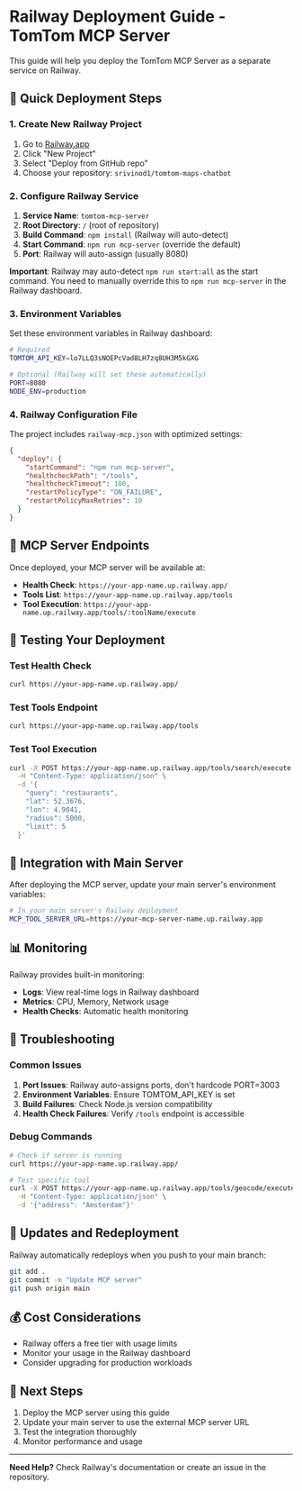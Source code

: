 # Railway Deployment Guide - TomTom MCP Server

This guide will help you deploy the TomTom MCP Server as a separate service on Railway.

## 🚀 Quick Deployment Steps

### 1. Create New Railway Project

1. Go to [Railway.app](https://railway.app)
2. Click "New Project"
3. Select "Deploy from GitHub repo"
4. Choose your repository: `srivinod1/tomtom-maps-chatbot`

### 2. Configure Railway Service

1. **Service Name**: `tomtom-mcp-server`
2. **Root Directory**: `/` (root of repository)
3. **Build Command**: `npm install` (Railway will auto-detect)
4. **Start Command**: `npm run mcp-server` (override the default)
5. **Port**: Railway will auto-assign (usually 8080)

**Important**: Railway may auto-detect `npm run start:all` as the start command. You need to manually override this to `npm run mcp-server` in the Railway dashboard.

### 3. Environment Variables

Set these environment variables in Railway dashboard:

```bash
# Required
TOMTOM_API_KEY=lo7LLQ3sNOEPcVad8LH7zq8UH3M5kGXG

# Optional (Railway will set these automatically)
PORT=8080
NODE_ENV=production
```

### 4. Railway Configuration File

The project includes `railway-mcp.json` with optimized settings:

```json
{
  "deploy": {
    "startCommand": "npm run mcp-server",
    "healthcheckPath": "/tools",
    "healthcheckTimeout": 100,
    "restartPolicyType": "ON_FAILURE",
    "restartPolicyMaxRetries": 10
  }
}
```

## 🔧 MCP Server Endpoints

Once deployed, your MCP server will be available at:

- **Health Check**: `https://your-app-name.up.railway.app/`
- **Tools List**: `https://your-app-name.up.railway.app/tools`
- **Tool Execution**: `https://your-app-name.up.railway.app/tools/:toolName/execute`

## 🧪 Testing Your Deployment

### Test Health Check
```bash
curl https://your-app-name.up.railway.app/
```

### Test Tools Endpoint
```bash
curl https://your-app-name.up.railway.app/tools
```

### Test Tool Execution
```bash
curl -X POST https://your-app-name.up.railway.app/tools/search/execute \
  -H "Content-Type: application/json" \
  -d '{
    "query": "restaurants",
    "lat": 52.3676,
    "lon": 4.9041,
    "radius": 5000,
    "limit": 5
  }'
```

## 🔗 Integration with Main Server

After deploying the MCP server, update your main server's environment variables:

```bash
# In your main server's Railway deployment
MCP_TOOL_SERVER_URL=https://your-mcp-server-name.up.railway.app
```

## 📊 Monitoring

Railway provides built-in monitoring:
- **Logs**: View real-time logs in Railway dashboard
- **Metrics**: CPU, Memory, Network usage
- **Health Checks**: Automatic health monitoring

## 🚨 Troubleshooting

### Common Issues

1. **Port Issues**: Railway auto-assigns ports, don't hardcode PORT=3003
2. **Environment Variables**: Ensure TOMTOM_API_KEY is set
3. **Build Failures**: Check Node.js version compatibility
4. **Health Check Failures**: Verify `/tools` endpoint is accessible

### Debug Commands

```bash
# Check if server is running
curl https://your-app-name.up.railway.app/

# Test specific tool
curl -X POST https://your-app-name.up.railway.app/tools/geocode/execute \
  -H "Content-Type: application/json" \
  -d '{"address": "Amsterdam"}'
```

## 🔄 Updates and Redeployment

Railway automatically redeploys when you push to your main branch:

```bash
git add .
git commit -m "Update MCP server"
git push origin main
```

## 💰 Cost Considerations

- Railway offers a free tier with usage limits
- Monitor your usage in the Railway dashboard
- Consider upgrading for production workloads

## 📝 Next Steps

1. Deploy the MCP server using this guide
2. Update your main server to use the external MCP server URL
3. Test the integration thoroughly
4. Monitor performance and usage

---

**Need Help?** Check Railway's documentation or create an issue in the repository.

